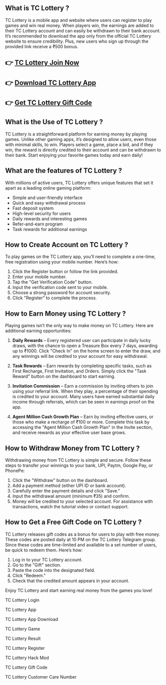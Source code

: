 ## What is TC Lottery ?

TC Lottery is a mobile app and website where users can register to play games and win real money. When players win, the earnings are added to their TC Lottery account and can easily be withdrawn to their bank account. It’s recommended to download the app only from the official TC Lottery website to ensure credibility. Plus, new users who sign up through the provided link receive a ₹500 bonus.

## 👉 [TC Lottery Join Now ](https://damanclub.in/#/register?r_code=v4NFF2173452)

## 👉 [Download TC Lottery App](https://bcgameapk.app)

## 👉 [Get TC Lottery Gift Code ](https://www.91-clubapk.com)

## What is the Use of TC Lottery ?

TC Lottery is a straightforward platform for earning money by playing games. Unlike other gaming apps, it’s designed to allow users, even those with minimal skills, to win. Players select a game, place a bid, and if they win, the reward is directly credited to their account and can be withdrawn to their bank. Start enjoying your favorite games today and earn daily!

## What are the features of TC Lottery ?

With millions of active users, TC Lottery offers unique features that set it apart as a leading online gaming platform:

- Simple and user-friendly interface
- Quick and easy withdrawal process
- Fast deposit system
- High-level security for users
- Daily rewards and interesting games
- Refer-and-earn program
- Task rewards for additional earnings

## How to Create Account on TC Lottery ?
To play games on the TC Lottery app, you’ll need to complete a one-time, free registration using your mobile number. Here’s how:

1) Click the Register button or follow the link provided.
2) Enter your mobile number.
3) Tap the "Get Verification Code" button.
4) Input the verification code sent to your mobile.
5) Choose a strong password for account security.
6) Click "Register" to complete the process.

## How to Earn Money using TC Lottery ?

Playing games isn’t the only way to make money on TC Lottery. Here are additional earning opportunities:

1) **Daily Rewards** – Every registered user can participate in daily lucky draws, with the chance to open a Treasure Box every 7 days, awarding up to ₹1000. Click "Check In" on the home screen to enter the draw, and any winnings will be credited to your account for easy withdrawal.

2) **Task Rewards** – Earn rewards by completing specific tasks, such as First Recharge, First Invitation, and Orders. Simply click the "Task Reward" button on the dashboard to start earning.

3) **Invitation Commission** – Earn a commission by inviting others to join using your referral link. When they play, a percentage of their spending is credited to your account. Many users have earned substantial daily income through referrals, which can be seen in earnings proof on the app.

4) **Agent Million Cash Growth Plan** – Earn by inviting effective users, or those who make a recharge of ₹100 or more. Complete this task by accessing the "Agent Million Cash Growth Plan" in the Invite section, and receive rewards as your effective user base grows.

## How to Withdraw Money from TC Lottery ?

Withdrawing money from TC Lottery is simple and secure. Follow these steps to transfer your winnings to your bank, UPI, Paytm, Google Pay, or PhonePe:

1) Click the "Withdraw" button on the dashboard.
2) Add a payment method (either UPI ID or bank account).
3) Carefully enter the payment details and click "Save."
4) Input the withdrawal amount (minimum ₹35) and confirm.
5) Money will be credited to your selected account. For assistance with transactions, watch the tutorial video or contact support.

## How to Get a Free Gift Code on TC Lottery ?

TC Lottery releases gift codes as a bonus for users to play with free money. These codes are posted daily at 10 PM on the TC Lottery Telegram group. Since these codes are time-limited and available to a set number of users, be quick to redeem them. Here’s how:

1) Log in to your TC Lottery account.
2) Go to the "Gift" section.
3) Paste the code into the designated field.
4) Click "Redeem."
5) Check that the credited amount appears in your account. 

Enjoy TC Lottery and start earning real money from the games you love!

TC Lottery Login

TC Lottery App

TC Lottery App Download

TC Lottery Game 

TC Lottery Result 

TC Lottery Register 

TC Lottery Hack Mod 

TC Lottery Gift Code

TC Lottery Customer Care Number 

